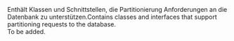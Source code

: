 <Namespace Name="Microsoft.Azure.Documents.Partitioning">
  <Docs>
    <summary><span data-ttu-id="1db9d-101">Enthält Klassen und Schnittstellen, die Partitionierung Anforderungen an die Datenbank zu unterstützen.</span><span class="sxs-lookup"><span data-stu-id="1db9d-101">Contains classes and interfaces that support partitioning requests to the database.</span></span></summary> 
    <remarks>To be added.</remarks>
  </Docs>
</Namespace>

